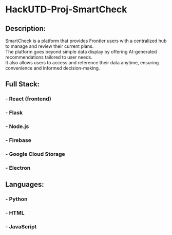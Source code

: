 # HackUTD-Proj-SmartCheck

## Description:
SmartCheck is a platform that provides Frontier users with a centralized hub to manage and review their current plans.  
The platform goes beyond simple data display by offering AI-generated recommendations tailored to user needs.  
It also allows users to access and reference their data anytime, ensuring convenience and informed decision-making.

## Full Stack:
### - React (frontend)  
### - Flask  
### - Node.js  
### - Firebase  
### - Google Cloud Storage  
### - Electron  

## Languages:
### - Python  
### - HTML  
### - JavaScript  
